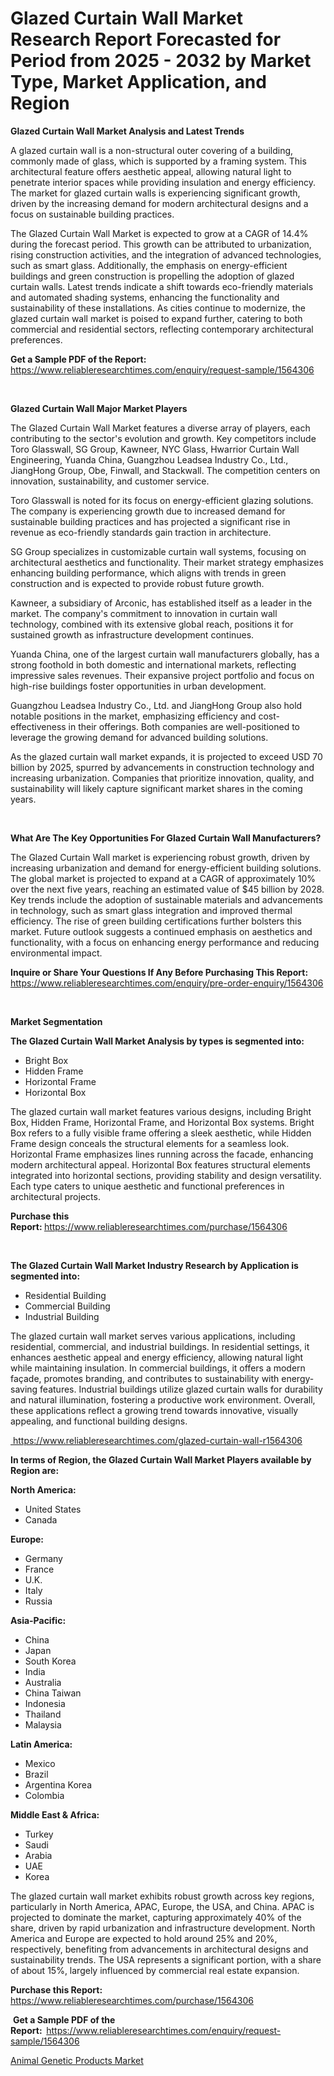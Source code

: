 <p><h1>Glazed Curtain Wall Market Research Report Forecasted for Period from 2025 -  2032 by Market Type, Market Application, and Region</h1></p><p><strong>Glazed Curtain Wall Market Analysis and Latest Trends</strong></p>
<p><p>A glazed curtain wall is a non-structural outer covering of a building, commonly made of glass, which is supported by a framing system. This architectural feature offers aesthetic appeal, allowing natural light to penetrate interior spaces while providing insulation and energy efficiency. The market for glazed curtain walls is experiencing significant growth, driven by the increasing demand for modern architectural designs and a focus on sustainable building practices.</p><p>The Glazed Curtain Wall Market is expected to grow at a CAGR of 14.4% during the forecast period. This growth can be attributed to urbanization, rising construction activities, and the integration of advanced technologies, such as smart glass. Additionally, the emphasis on energy-efficient buildings and green construction is propelling the adoption of glazed curtain walls. Latest trends indicate a shift towards eco-friendly materials and automated shading systems, enhancing the functionality and sustainability of these installations. As cities continue to modernize, the glazed curtain wall market is poised to expand further, catering to both commercial and residential sectors, reflecting contemporary architectural preferences.</p></p>
<p><strong>Get a Sample PDF of the Report:&nbsp;</strong> <a href="https://www.reliableresearchtimes.com/enquiry/request-sample/1564306?utm_campaign=2643&utm_medium=2&utm_source=Github&utm_content=ia&utm_term=31032025&utm_id=glazed-curtain-wall">https://www.reliableresearchtimes.com/enquiry/request-sample/1564306</a></p>
<p>&nbsp;</p>
<p><strong>Glazed Curtain Wall Major Market Players</strong></p>
<p><p>The Glazed Curtain Wall Market features a diverse array of players, each contributing to the sector's evolution and growth. Key competitors include Toro Glasswall, SG Group, Kawneer, NYC Glass, Hwarrior Curtain Wall Engineering, Yuanda China, Guangzhou Leadsea Industry Co., Ltd., JiangHong Group, Obe, Finwall, and Stackwall. The competition centers on innovation, sustainability, and customer service.</p><p>Toro Glasswall is noted for its focus on energy-efficient glazing solutions. The company is experiencing growth due to increased demand for sustainable building practices and has projected a significant rise in revenue as eco-friendly standards gain traction in architecture.</p><p>SG Group specializes in customizable curtain wall systems, focusing on architectural aesthetics and functionality. Their market strategy emphasizes enhancing building performance, which aligns with trends in green construction and is expected to provide robust future growth.</p><p>Kawneer, a subsidiary of Arconic, has established itself as a leader in the market. The company's commitment to innovation in curtain wall technology, combined with its extensive global reach, positions it for sustained growth as infrastructure development continues.</p><p>Yuanda China, one of the largest curtain wall manufacturers globally, has a strong foothold in both domestic and international markets, reflecting impressive sales revenues. Their expansive project portfolio and focus on high-rise buildings foster opportunities in urban development.</p><p>Guangzhou Leadsea Industry Co., Ltd. and JiangHong Group also hold notable positions in the market, emphasizing efficiency and cost-effectiveness in their offerings. Both companies are well-positioned to leverage the growing demand for advanced building solutions.</p><p>As the glazed curtain wall market expands, it is projected to exceed USD 70 billion by 2025, spurred by advancements in construction technology and increasing urbanization. Companies that prioritize innovation, quality, and sustainability will likely capture significant market shares in the coming years.</p></p>
<p>&nbsp;</p>
<p><strong>What Are The Key Opportunities For Glazed Curtain Wall Manufacturers?</strong></p>
<p><p>The Glazed Curtain Wall market is experiencing robust growth, driven by increasing urbanization and demand for energy-efficient building solutions. The global market is projected to expand at a CAGR of approximately 10% over the next five years, reaching an estimated value of $45 billion by 2028. Key trends include the adoption of sustainable materials and advancements in technology, such as smart glass integration and improved thermal efficiency. The rise of green building certifications further bolsters this market. Future outlook suggests a continued emphasis on aesthetics and functionality, with a focus on enhancing energy performance and reducing environmental impact.</p></p>
<p><strong>Inquire or Share Your Questions If Any Before Purchasing This Report:</strong> <a href="https://www.reliableresearchtimes.com/enquiry/pre-order-enquiry/1564306?utm_campaign=2643&utm_medium=2&utm_source=Github&utm_content=ia&utm_term=31032025&utm_id=glazed-curtain-wall">https://www.reliableresearchtimes.com/enquiry/pre-order-enquiry/1564306</a></p>
<p>&nbsp;</p>
<p><strong>Market Segmentation</strong></p>
<p><strong>The Glazed Curtain Wall Market Analysis by types is segmented into:</strong></p>
<p><ul><li>Bright Box</li><li>Hidden Frame</li><li>Horizontal Frame</li><li>Horizontal Box</li></ul></p>
<p><p>The glazed curtain wall market features various designs, including Bright Box, Hidden Frame, Horizontal Frame, and Horizontal Box systems. Bright Box refers to a fully visible frame offering a sleek aesthetic, while Hidden Frame design conceals the structural elements for a seamless look. Horizontal Frame emphasizes lines running across the facade, enhancing modern architectural appeal. Horizontal Box features structural elements integrated into horizontal sections, providing stability and design versatility. Each type caters to unique aesthetic and functional preferences in architectural projects.</p></p>
<p><strong>Purchase this Report:&nbsp;</strong><a href="https://www.reliableresearchtimes.com/purchase/1564306?utm_campaign=2643&utm_medium=2&utm_source=Github&utm_content=ia&utm_term=31032025&utm_id=glazed-curtain-wall">https://www.reliableresearchtimes.com/purchase/1564306</a></p>
<p>&nbsp;</p>
<p><strong>The Glazed Curtain Wall Market Industry Research by Application is segmented into:</strong></p>
<p><ul><li>Residential Building</li><li>Commercial Building</li><li>Industrial Building</li></ul></p>
<p><p>The glazed curtain wall market serves various applications, including residential, commercial, and industrial buildings. In residential settings, it enhances aesthetic appeal and energy efficiency, allowing natural light while maintaining insulation. In commercial buildings, it offers a modern façade, promotes branding, and contributes to sustainability with energy-saving features. Industrial buildings utilize glazed curtain walls for durability and natural illumination, fostering a productive work environment. Overall, these applications reflect a growing trend towards innovative, visually appealing, and functional building designs.</p></p>
<p><a href="https://www.reliableresearchtimes.com/glazed-curtain-wall-r1564306?utm_campaign=2643&utm_medium=2&utm_source=Github&utm_content=ia&utm_term=31032025&utm_id=glazed-curtain-wall">&nbsp;https://www.reliableresearchtimes.com/glazed-curtain-wall-r1564306</a></p>
<p><strong>In terms of Region, the Glazed Curtain Wall Market Players available by Region are:</strong></p>
<p>
    <p> <strong> North America: </strong>
        <ul>
            <li>United States</li>
            <li>Canada</li>
        </ul>
        </p> 
    <p> <strong> Europe: </strong>
        <ul>
            <li>Germany</li>
            <li>France</li>
            <li>U.K.</li>
            <li>Italy</li>
            <li>Russia</li>
        </ul>
        </p> 
    <p> <strong> Asia-Pacific: </strong>
        <ul>
            <li>China</li>
            <li>Japan</li>
            <li>South Korea</li>
            <li>India</li>
            <li>Australia</li>
            <li>China Taiwan</li>
            <li>Indonesia</li>
            <li>Thailand</li>
            <li>Malaysia</li>
        </ul>
        </p> 
    <p> <strong> Latin America: </strong>
        <ul>
            <li>Mexico</li>
            <li>Brazil</li>
            <li>Argentina Korea</li>
            <li>Colombia</li>
        </ul>
        </p> 
    <p> <strong> Middle East & Africa: </strong>
        <ul>
            <li>Turkey</li>
            <li>Saudi</li>
            <li>Arabia</li>
            <li>UAE</li>
            <li>Korea</li>
        </ul>
    </p>
    </p>
<p><p>The glazed curtain wall market exhibits robust growth across key regions, particularly in North America, APAC, Europe, the USA, and China. APAC is projected to dominate the market, capturing approximately 40% of the share, driven by rapid urbanization and infrastructure development. North America and Europe are expected to hold around 25% and 20%, respectively, benefiting from advancements in architectural designs and sustainability trends. The USA represents a significant portion, with a share of about 15%, largely influenced by commercial real estate expansion.</p></p>
<p><strong>Purchase this Report: </strong><a href="https://www.reliableresearchtimes.com/purchase/1564306?utm_campaign=2643&utm_medium=2&utm_source=Github&utm_content=ia&utm_term=31032025&utm_id=glazed-curtain-wall">https://www.reliableresearchtimes.com/purchase/1564306</a></p>
<p>&nbsp;<strong>Get a Sample PDF of the Report:&nbsp;&nbsp;</strong><a href="https://www.reliableresearchtimes.com/enquiry/request-sample/1564306?utm_campaign=2643&utm_medium=2&utm_source=Github&utm_content=ia&utm_term=31032025&utm_id=glazed-curtain-wall">https://www.reliableresearchtimes.com/enquiry/request-sample/1564306</a></p>
<p><strong></strong></p>
<p><p><a href="https://github.com/dolorespeddico90/Market-Research-Report-List-1/blob/main/animal-genetic-products-market.md?utm_campaign=2643&utm_medium=2&utm_source=Github&utm_content=ia&utm_term=31032025&utm_id=glazed-curtain-wall">Animal Genetic Products Market</a></p></p>